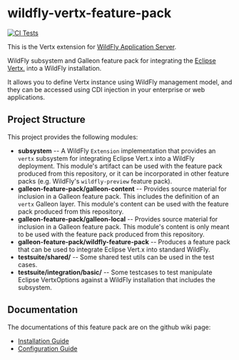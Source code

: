 # wildfly-vertx-feature-pack

[![CI Tests](https://github.com/gaol/wildfly-vertx-extension/actions/workflows/ci.yml/badge.svg)](https://github.com/gaol/wildfly-vertx-extension/actions/workflows/ci.yml)

This is the Vertx extension for [WildFly Application Server](https://www.wildfly.org/).

WildFly subsystem and Galleon feature pack for integrating the [Eclipse Vertx.](https://vertx.io/) into a WildFly installation.

It allows you to define Vertx instance using WildFly management model, and they can be accessed using CDI injection in your enterprise or web applications.

## Project Structure
This project provides the following modules:

* **subsystem** -- A WildFly `Extension` implementation that provides an `vertx` subsystem for integrating Eclipse Vert.x into a WildFly deployment. This module's artifact can be used with the feature pack produced from this repository, or it can be incorporated in other feature packs (e.g. WildFly's `wildfly-preview` feature pack).
* **galleon-feature-pack/galleon-content** -- Provides source material for inclusion in a Galleon feature pack. This includes the definition of an `vertx` Galleon layer. This module's content can be used with the feature pack produced from this repository.
* **galleon-feature-pack/galleon-local** -- Provides source material for inclusion in a Galleon feature pack. This module's content is only meant to be used with the feature pack produced from this repository.
* **galleon-feature-pack/wildfly-feature-pack** -- Produces a feature pack that can be used to integrate Eclipse Vert.x into standard WildFly.
* **testsuite/shared/** -- Some shared test utils can be used in the test cases.
* **testsuite/integration/basic/** -- Some testcases to test manipulate Eclipse VertxOptions against a WildFly installation that includes the subsystem.

## Documentation

The documentations of this feature pack are on the github wiki page:

* [Installation Guide](https://github.com/wildfly-extras/wildfly-vertx-feature-pack/wiki/Installation-Guide)
* [Configuration Guide](https://github.com/wildfly-extras/wildfly-vertx-feature-pack/wiki/Configuration-Guide)
